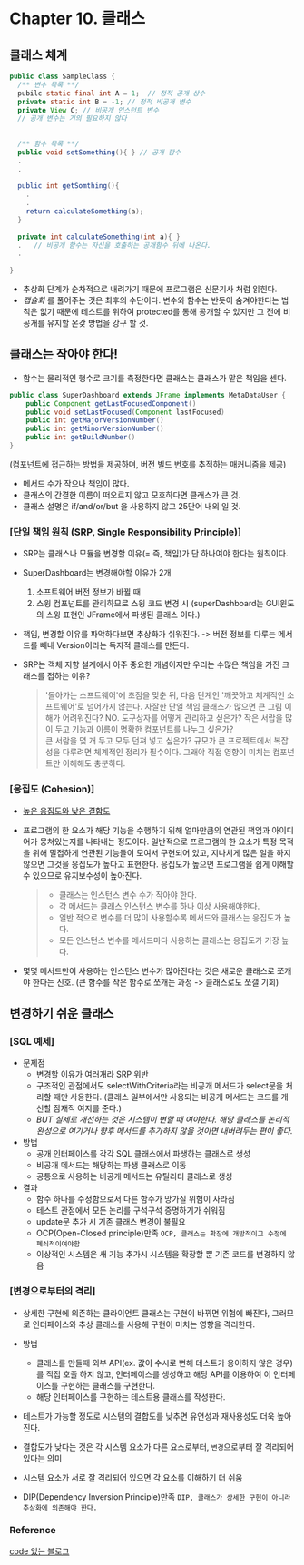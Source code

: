 # Chapter 10. 클래스
## 클래스 체계
``` JAVA
public class SampleClass {
  /** 변수 목록 **/
  pubilc static final int A = 1;  // 정적 공개 상수
  private static int B = -1; // 정적 비공개 변수
  private View C; // 비공개 인스턴트 변수
  // 공개 변수는 거의 필요하지 않다
  
  
  /** 함수 목록 **/
  public void setSomething(){ } // 공개 함수
  .
  .
  
  public int getSomthing(){
    .
    .
    return calculateSomething(a);
  }
  
  private int calculateSomething(int a){ }  
  .   // 비공개 함수는 자신을 호출하는 공개함수 뒤에 나온다.
  .
  
}
```
- 추상화 단계가 순차적으로 내려가기 때문에 프로그램은 신문기사 처럼 읽힌다.
- _캡슐화_ 를 풀어주는 것은 최후의 수단이다. 
  변수와 함수는 반듯이 숨겨야한다는 법칙은 없기 때문에 테스트를 위하여 protected를 통해 공개할 수 있지만 그 전에 비공개를 유지할 온갖 방법을 강구 할 것.
  
## 클래스는 작아야 한다!
- 함수는 물리적인 행수로 크기를 측정한다면 클래스는 클래스가 맡은 책임을 센다.

```JAVA
public class SuperDashboard extends JFrame implements MetaDataUser {
    public Component getLastFocusedComponent()
    public void setLastFocused(Component lastFocused)
    public int getMajorVersionNumber()
    public int getMinorVersionNumber()
    public int getBuildNumber() 
}
```
(컴포넌트에 접근하는 방법을 제공하며, 버전 빌드 번호를 추적하는 매커니즘을 제공)
- 메서드 수가 작으나 책임이 많다.
- 클래스의 간결한 이름이 떠오르지 않고 모호하다면 클래스가 큰 것.
- 클래스 설명은 if/and/or/but 을 사용하지 않고 25단어 내외 일 것.
  
### [단일 책임 원칙 (SRP, Single Responsibility Principle)]
- SRP는 클래스나 모듈을 변경할 이유(= 즉, 책임)가 단 하나여야 한다는 원칙이다.
- SuperDashboard는 변경해야할 이유가 2개
  1. 소프트웨어 버전 정보가 바뀔 때 
  2. 스윙 컴포넌트를 관리하므로 스윙 코드 변경 시 (superDashboard는 GUI윈도의 스윙 표현인 JFrame에서 파생된 클래스 이다.)
- 책임, 변경할 이유를 파악하다보면 추상화가 쉬워진다. 
-> 버전 정보를 다루는 메서드를 빼내 Version이라는 독자적 클래스를 만든다.

- SRP는 객체 지향 설계에서 아주 중요한 개념이지만 우리는 수많은 책임을 가진 크래스를 접하는 이유?
  > '돌아가는 소프트웨어'에 초점을 맞춘 뒤, 다음 단계인 '깨끗하고 체계적인 소프트웨어'로 넘어가지 않는다.
  > 자잘한 단일 책임 클래스가 많으면 큰 그림 이해가 어려워진다?
  > NO. 도구상자를 어떻게 관리하고 싶은가? 작은 서랍을 많이 두고 기능과 이름이 명확한 컴포넌트를 나누고 싶은가?   
  > 큰 서람을 몇 개 두고 모두 던져 넣고 싶은가? 규모가 큰 프로젝트에서 복잡성을 다루려면 체계적인 정리가 필수이다. 
  > 그래야 직접 영향이 미치는 컴포넌트만 이해해도 충분하다.

### [응집도 (Cohesion)]
- [높은 응집도와 낮은 결합도](https://smiler.tistory.com/entry/%EB%86%92%EC%9D%80-%EC%9D%91%EC%A7%91%EB%8F%84%EC%99%80-%EB%82%AE%EC%9D%80-%EA%B2%B0%ED%95%A9%EB%8F%84)
- 프로그램의 한 요소가 해당 기능을 수행하기 위해 얼마만큼의 연관된 책임과 아이디어가 뭉쳐있는지를 나타내는 정도이다. 일반적으로 프로그램의 한 요소가 특정 목적을 위해 밀접하게 연관된 기능들이 모여서 구현되어 있고, 지나치게 많은 일을 하지 않으면 그것을 응집도가 높다고 표현한다. 응집도가 높으면 프로그램을 쉽게 이해할 수 있으므로 유지보수성이 높아진다.
  > - 클래스는 인스턴스 변수 수가 작아야 한다. 
  > - 각 메서드는 클래스 인스턴스 변수를 하나 이상 사용해야한다.
  > - 일반 적으로 변수를 더 많이 사용할수록 메서드와 클래스는 응집도가 높다.
  > - 모든 인스턴스 변수를 메서드마다 사용하는 클래스는 응집도가 가장 높다.
  
- 몇몇 메서드만이 사용하는 인스턴스 변수가 많아진다는 것은 새로운 클래스로 쪼개야 한다는 신호. (큰 함수를 작은 함수로 쪼개는 과정 -> 클래스로도 쪼갤 기회)

## 변경하기 쉬운 클래스
### [SQL 예제]
- 문제점
  - 변경할 이유가 여러개라 SRP 위반
  - 구조적인 관점에서도 selectWithCriteria라는 비공개 메서드가 select문을 처리할 때만 사용한다. (클래스 일부에서만 사용되는 비공개 메서드는 코드를 개선할 잠재적 여지를 준다.)
  - _BUT 실제로 개선하는 것은 시스템이 변할 때 여야한다. 해당 클래스를 논리적 완성으로 여기거나 향후 메서드를 추가하지 않을 것이면 내버려두는 편이 좋다._
- 방법
  - 공개 인터페이스를 각각 SQL 클래스에서 파생하는 클래스로 생성
  - 비공개 메서드는 해당하는 파생 클래스로 이동
  - 공통으로 사용하는 비공개 메서드는 유틸리티 클래스로 생성
- 결과
  - 함수 하나를 수정함으로서 다른 함수가 망가질 위험이 사라짐
  - 테스트 관점에서 모든 논리를 구석구석 증명하기가 쉬워짐
  - update문 추가 시 기존 클래스 변경이 불필요
  - OCP(Open-Closed principle)만족 `OCP, 클래스는 확장에 개방적이고 수정에 폐쇠적이여야함`
  - 이상적인 시스템은 새 기능 추가시 시스템을 확장할 뿐 기존 코드를 변경하지 않음
  
### [변경으로부터의 격리]
- 상세한 구현에 의존하는 클라이언트 클래스는 구현이 바뀌면 위험에 빠진다, 그러므로 인터페이스와 추상 클래스를 사용해 구현이 미치는 영향을 격리한다.
- 방법
  - 클래스를 만들때 외부 API(ex. 값이 수시로 변해 테스트가 용이하지 않은 경우)를 직접 호출 하지 않고, 인터페이스를 생성하고 해당 API를 이용하여 이 인터페이스를 구현하는 클래스를 구현한다.
  - 해당 인터페이스를 구현하는 테스트용 클래스를 작성한다.

- 테스트가 가능할 정도로 시스템의 결합도를 낮추면 유연성과 재사용성도 더욱 높아진다.
- 결합도가 낮다는 것은 각 시스템 요소가 다른 요소로부터, `변경`으로부터 잘 격리되어 있다는 의미
- 시스템 요소가 서로 잘 격리되어 있으면 각 요소를 이해하기 더 쉬움
- DIP(Dependency Inversion Principle)만족 `DIP, 클래스가 상세한 구현이 아니라 추상화에 의존해야 한다.`
 
  
### Reference
[code 있는 블로그](http://amazingguni.github.io/blog/2016/06/Clean-Code-10-%ED%81%B4%EB%9E%98%EC%8A%A4)
